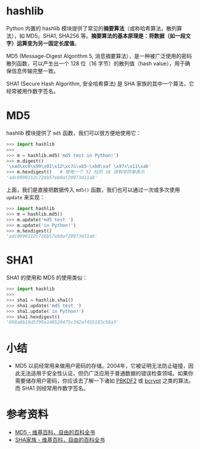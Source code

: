 # hashlib

Python 内置的 hashlib 模块提供了常见的**摘要算法**（或称哈希算法，散列算法），如 MD5，SHA1, SHA256 等。**摘要算法的基本原理是：将数据（如一段文字）运算变为另一固定长度值**。

MD5 (Message-Digest Algorithm 5, 消息摘要算法），是一种被广泛使用的密码散列函数，可以产生出一个 128 位（16 字节）的散列值（hash value），用于确保信息传输完整一致。

SHA1 (Secure Hash Algorithm, 安全哈希算法) 是 SHA 家族的其中一个算法，它经常被用作数字签名。

# MD5

hashlib 模块提供了 `md5` 函数，我们可以很方便地使用它：

```python
>>> import hashlib
>>>
>>> m = hashlib.md5('md5 test in Python!')
>>> m.digest()
'\xad\xc0\x99\x01\x12\xc7&\xb5~\xb0\xaf \x974\x11\xab'
>>> m.hexdigest()   # 使用一个 32 位的 16 进制字符串表示
'adc0990112c726b57eb0af20973411ab'
```

上面，我们是直接把数据传入 `md5()` 函数，我们也可以通过一次或多次使用 `update` 来实现：

```python
>>> import hashlib
>>> m = hashlib.md5()
>>> m.update('md5 test ')
>>> m.update('in Python!')
>>> m.hexdigest()
'adc0990112c726b57eb0af20973411ab'
```

# SHA1

SHA1 的使用和 MD5 的使用类似：

```python
>>> import hashlib
>>>
>>> sha1 = hashlib.sha1()
>>> sha1.update('md5 test ')
>>> sha1.update('in Python!')
>>> sha1.hexdigest()
'698a8b18d5f99a140520475c342af455183c58a3'
```

# 小结

- MD5 以前经常用来做用户密码的存储。2004年，它被证明无法防止碰撞，因此无法适用于安全性认证，但仍广泛应用于普通数据的错误检查领域。如果你需要储存用户密码，你应该去了解一下诸如 [PBKDF2](https://en.wikipedia.org/wiki/PBKDF2) 或 [bcrypt](https://en.wikipedia.org/wiki/Bcrypt) 之类的算法。而 SHA1 则经常用作数字签名。

# 参考资料

- [MD5 - 维基百科，自由的百科全书](https://zh.wikipedia.org/wiki/MD5)
- [SHA家族 - 维基百科，自由的百科全书](https://zh.wikipedia.org/wiki/SHA%E5%AE%B6%E6%97%8F)


